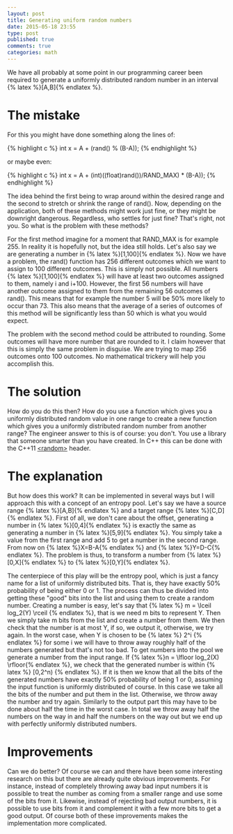 ```yaml
---
layout: post
title: Generating uniform random numbers
date: 2015-05-18 23:55
type: post
published: true
comments: true
categories: math
---
```


We have all probably at some point in our programming career been required to generate a uniformly distributed random number in an interval {% latex %}[A,B]{% endlatex %}.

# The mistake

For this you might have done something along the lines of:

{% highlight c %}
int x = A + (rand() % (B-A));
{% endhighlight %}

or maybe even:

{% highlight c %}
int x = A + (int)((float)rand())/RAND_MAX) * (B-A));
{% endhighlight %}

The idea behind the first being to wrap around within the desired range and the second to stretch or shrink the range of rand().
Now, depending on the application, both of these methods might work just fine, or they might be downright dangerous.
Regardless, who settles for just fine? That's right, not you. So what is the problem with these methods?

For the first method imagine for a moment that RAND_MAX is for example 255. In reality it is hopefully not, but the idea still holds.
Let's also say we are generating a number in {% latex %}[1,100]{% endlatex %}. Now we have a problem, the rand() function has 256 different outcomes which we want to assign to 100 different outcomes.
This is simply not possible. All numbers {% latex %}[1,100]{% endlatex %} will have at least two outcomes assigned to them, namely i and i+100.
However, the first 56 numbers will have another outcome assigned to them from the remaining 56 outcomes of rand().
This means that for example the number 5 will be 50% more likely to occur than 73.
This also means that the average of a series of outcomes of this method will be significantly less than 50 which is what you would expect.

The problem with the second method could be attributed to rounding. Some outcomes will have more number that are rounded to it.
I claim however that this is simply the same problem in disguise. We are trying to map 256 outcomes onto 100 outcomes. No mathematical trickery will help you accomplish this.

# The solution
How do you do this then? How do you use a function which gives you a uniformly distributed random value in one range to create a new function which gives you a uniformly distributed random number from another range?
The engineer answer to this is of course: you don't. You use a library that someone smarter than you have created. In C++ this can be done with the C++11 [\<random\>](http://en.cppreference.com/w/cpp/numeric/random) header.

# The explanation
But how does this work? It can be implemented in several ways but I will approach this with a concept of an entropy pool. Let's say we have a source range {% latex %}[A,B]{% endlatex %} and a target range {% latex %}[C,D]{% endlatex %}.
First of all, we don't care about the offset, generating a number in {% latex %}[0,4]{% endlatex %} is exactly the same as generating a number in {% latex %}[5,9]{% endlatex %}. You simply take a value from the first range and add 5 to get a number in the second range.
From now on {% latex %}X=B-A{% endlatex %} and {% latex %}Y=D-C{% endlatex %}. The problem is thus, to transform a number from {% latex %}[0,X]{% endlatex %} to {% latex %}[0,Y]{% endlatex %}.

The centerpiece of this play will be the entropy pool, which is just a fancy name for a list of uniformly distributed bits.
That is, they have exactly 50% probability of being either 0 or 1.
The process can thus be divided into getting these "good" bits into the list and using them to create a random number.
Creating a number is easy, let's say that {% latex %} m = \lceil log_2(Y) \rceil {% endlatex %}, that is we need m bits to represent Y. Then we simply take m bits from the list and create a number from them.
We then check that the number is at most Y, if so, we output it, otherwise, we try again.
In the worst case, when Y is chosen to be {% latex %} 2^i {% endlatex %} for some i we will have to throw away roughly half of the numbers generated but that's not too bad.
To get numbers into the pool we generate a number from the input range. If {% latex %}n = \lfloor log_2(X) \rfloor{% endlatex %}, we check that the generated number is within {% latex %} [0,2^n) {% endlatex %}.
If it is then we know that all the bits of the generated numbers have exactly 50% probability of being 1 or 0, assuming the input function is uniformly distributed of course.
In this case we take all the bits of the number and put them in the list. Otherwise, we throw away the number and try again. Similarly to the output part this may have to be done about half the time in the worst case.
In total we throw away half the numbers on the way in and half the numbers on the way out but we end up with perfectly uniformly distributed numbers.

# Improvements
Can we do better? Of course we can and there have been some interesting research on this but there are already quite obvious improvements.
For instance, instead of completely throwing away bad input numbers it is possible to treat the number as coming from a smaller range and use some of the bits from it.
Likewise, instead of rejecting bad output numbers, it is possible to use bits from it and complement it with a few more bits to get a good output.
Of course both of these improvements makes the implementation more complicated.

